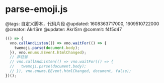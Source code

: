 # parse-emoji.js

@tags: 自定义脚本，代码片段
@updated: 1608363717000, 1609510722000
@creator: AkrISrn
@updater: AkrISrn
@commit: f4f5d47

```js
(() => {
  vno.callAndListen(() => vno.waitFor(() => {
    twemoji.parse(document.body);
  }), vno.enums.EEvent.htmlChanged);
  // 非驻留
  // vno.callAndListen(() => vno.waitFor(() => {
  //   twemoji.parse(document.body);
  // }), vno.enums.EEvent.htmlChanged, document, false);
})();
```
